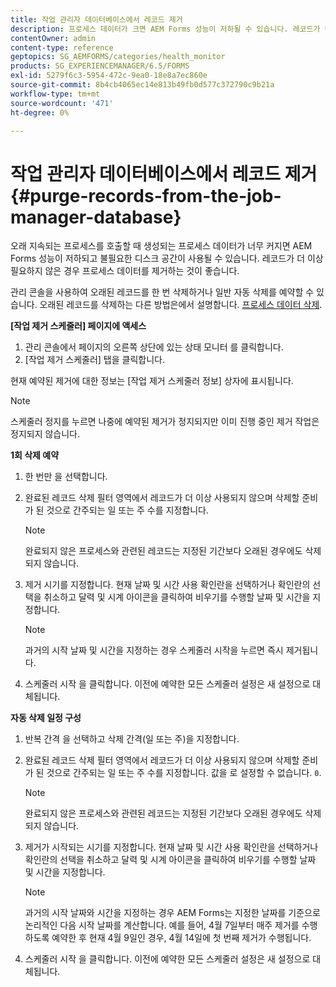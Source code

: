 ```yaml
---
title: 작업 관리자 데이터베이스에서 레코드 제거
description: 프로세스 데이터가 크면 AEM Forms 성능이 저하될 수 있습니다. 레코드가 더 이상 필요하지 않은 경우 프로세스 데이터를 제거하는 것이 좋습니다.
contentOwner: admin
content-type: reference
geptopics: SG_AEMFORMS/categories/health_monitor
products: SG_EXPERIENCEMANAGER/6.5/FORMS
exl-id: 5279f6c3-5954-472c-9ea0-18e8a7ec860e
source-git-commit: 8b4cb4065ec14e813b49fb0d577c372790c9b21a
workflow-type: tm+mt
source-wordcount: '471'
ht-degree: 0%

---
```


# 작업 관리자 데이터베이스에서 레코드 제거 {#purge-records-from-the-job-manager-database}

오래 지속되는 프로세스를 호출할 때 생성되는 프로세스 데이터가 너무 커지면 AEM Forms 성능이 저하되고 불필요한 디스크 공간이 사용될 수 있습니다. 레코드가 더 이상 필요하지 않은 경우 프로세스 데이터를 제거하는 것이 좋습니다.

관리 콘솔을 사용하여 오래된 레코드를 한 번 삭제하거나 일반 자동 삭제를 예약할 수 있습니다. 오래된 레코드를 삭제하는 다른 방법은에서 설명합니다. [프로세스 데이터 삭제](/help/forms/using/admin-help/purging-process-data.md#purging-process-data).

**[작업 제거 스케줄러] 페이지에 액세스**

1. 관리 콘솔에서 페이지의 오른쪽 상단에 있는 상태 모니터 를 클릭합니다.
1. [작업 제거 스케줄러] 탭을 클릭합니다.

현재 예약된 제거에 대한 정보는 [작업 제거 스케줄러 정보] 상자에 표시됩니다.

>[!NOTE]
>
>스케줄러 정지를 누르면 나중에 예약된 제거가 정지되지만 이미 진행 중인 제거 작업은 정지되지 않습니다.

**1회 삭제 예약**

1. 한 번만 을 선택합니다.
1. 완료된 레코드 삭제 필터 영역에서 레코드가 더 이상 사용되지 않으며 삭제할 준비가 된 것으로 간주되는 일 또는 주 수를 지정합니다.

   >[!NOTE]
   >
   >완료되지 않은 프로세스와 관련된 레코드는 지정된 기간보다 오래된 경우에도 삭제되지 않습니다.

1. 제거 시기를 지정합니다. 현재 날짜 및 시간 사용 확인란을 선택하거나 확인란의 선택을 취소하고 달력 및 시계 아이콘을 클릭하여 비우기를 수행할 날짜 및 시간을 지정합니다.

   >[!NOTE]
   >
   >과거의 시작 날짜 및 시간을 지정하는 경우 스케줄러 시작을 누르면 즉시 제거됩니다.

1. 스케줄러 시작 을 클릭합니다. 이전에 예약한 모든 스케줄러 설정은 새 설정으로 대체됩니다.

**자동 삭제 일정 구성**

1. 반복 간격 을 선택하고 삭제 간격(일 또는 주)을 지정합니다.
1. 완료된 레코드 삭제 필터 영역에서 레코드가 더 이상 사용되지 않으며 삭제할 준비가 된 것으로 간주되는 일 또는 주 수를 지정합니다. 값을 로 설정할 수 없습니다. `0`.

   >[!NOTE]
   >
   >완료되지 않은 프로세스와 관련된 레코드는 지정된 기간보다 오래된 경우에도 삭제되지 않습니다.

1. 제거가 시작되는 시기를 지정합니다. 현재 날짜 및 시간 사용 확인란을 선택하거나 확인란의 선택을 취소하고 달력 및 시계 아이콘을 클릭하여 비우기를 수행할 날짜 및 시간을 지정합니다.

   >[!NOTE]
   >
   >과거의 시작 날짜와 시간을 지정하는 경우 AEM Forms는 지정한 날짜를 기준으로 논리적인 다음 시작 날짜를 계산합니다. 예를 들어, 4월 7일부터 매주 제거를 수행하도록 예약한 후 현재 4월 9일인 경우, 4월 14일에 첫 번째 제거가 수행됩니다.

1. 스케줄러 시작 을 클릭합니다. 이전에 예약한 모든 스케줄러 설정은 새 설정으로 대체됩니다.

